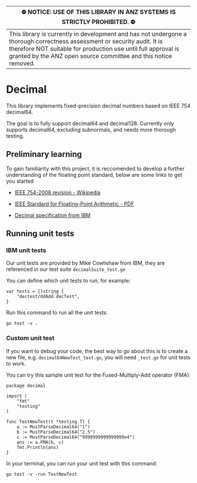 |:no_entry: NOTICE: USE OF THIS LIBRARY IN ANZ SYSTEMS IS STRICTLY PROHIBITED. :no_entry:|
|-|
|This library is currently in development and has not undergone a thorough correctness assessment or security audit. It is therefore NOT suitable for production use until full approval is granted by the ANZ open source committee and this notice removed.|

# Decimal

This library implements fixed-precision decimal numbers based on IEEE 754 decimal64.

The goal is to fully support decimal64 and decimal128. Currently only supports decimal64, excluding subnormals, and needs more thorough testing.

## Preliminary learning

To gain familiarity with this project, it is reccomended to develop a further understanding of the floating point standard, below are some links to get you started
- [IEEE 754-2008 revision - Wikipedia](https://en.wikipedia.org/wiki/IEEE_754-2008_revision)

- [IEEE Standard for Floating-Point
Arithmetic - PDF](http://www.dsc.ufcg.edu.br/~cnum/modulos/Modulo2/IEEE754_2008.pdf)

- [Decimal specification from IBM](http://speleotrove.com/decimal/)

## Running unit tests

### IBM unit tests

Our unit tests are provided by Mike Cowlishaw from IBM, they are referenced in our test suite `decimalSuite_test.go`

You can define which unit tests to run, for example:
```
var tests = []string {
    "dectest/ddAdd.decTest",
}
```
Run this command to run all the unit tests:
```
go test -v .
```

### Custom unit test

If you want to debug your code, the best way to go about this is to create a new file, e.g. `decimal64NewTest_test.go`, you will need `_test.go` for unit tests to work.

You can try this sample unit test for the Fused-Multiply-Add operator (FMA):
```
package decimal

import (
    "fmt"
    "testing"
)

func TestNewTest(t *testing.T) {
	a := MustParseDecimal64("1")
	b := MustParseDecimal64("2.5")
	c := MustParseDecimal64("9999999999999999e4")
	ans := a.FMA(b, c)
	fmt.Println(ans)
}
```
In your terminal, you can run your unit test with this command:
```
go test -v -run TestNewTest
```
